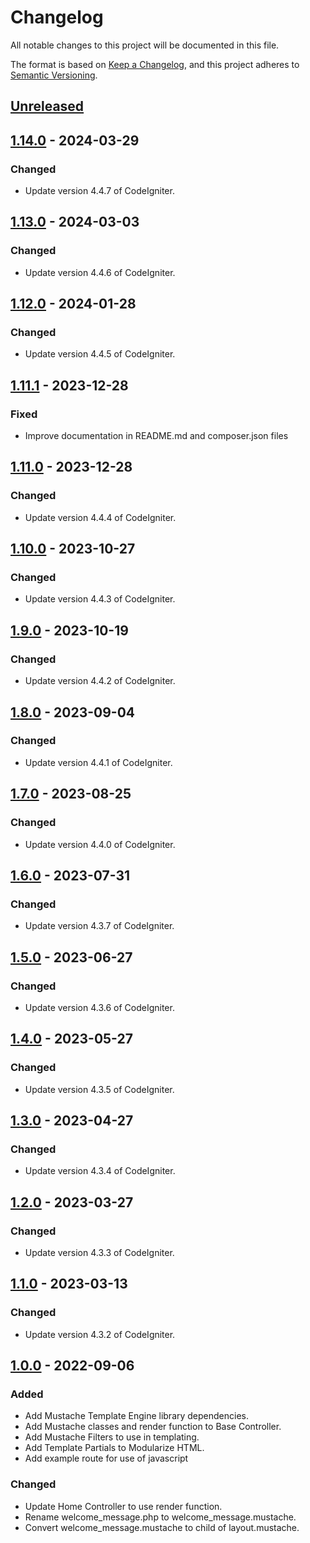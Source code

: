 # Changelog

All notable changes to this project will be documented in this file.

The format is based on [Keep a Changelog](https://keepachangelog.com/en/1.0.0/),
and this project adheres to [Semantic Versioning](https://semver.org/spec/v2.0.0.html).

## [Unreleased]

## [1.14.0] - 2024-03-29

### Changed

- Update version 4.4.7 of CodeIgniter.

## [1.13.0] - 2024-03-03

### Changed

- Update version 4.4.6 of CodeIgniter.

## [1.12.0] - 2024-01-28

### Changed

- Update version 4.4.5 of CodeIgniter.

## [1.11.1] - 2023-12-28

### Fixed

- Improve documentation in README.md and composer.json files

## [1.11.0] - 2023-12-28

### Changed

- Update version 4.4.4 of CodeIgniter.

## [1.10.0] - 2023-10-27

### Changed

- Update version 4.4.3 of CodeIgniter.

## [1.9.0] - 2023-10-19

### Changed

- Update version 4.4.2 of CodeIgniter.

## [1.8.0] - 2023-09-04

### Changed

- Update version 4.4.1 of CodeIgniter.

## [1.7.0] - 2023-08-25

### Changed

- Update version 4.4.0 of CodeIgniter.

## [1.6.0] - 2023-07-31

### Changed

- Update version 4.3.7 of CodeIgniter.

## [1.5.0] - 2023-06-27

### Changed

- Update version 4.3.6 of CodeIgniter.

## [1.4.0] - 2023-05-27

### Changed

- Update version 4.3.5 of CodeIgniter.

## [1.3.0] - 2023-04-27

### Changed

- Update version 4.3.4 of CodeIgniter.

## [1.2.0] - 2023-03-27

### Changed

- Update version 4.3.3 of CodeIgniter.

## [1.1.0] - 2023-03-13

### Changed

- Update version 4.3.2 of CodeIgniter.

## [1.0.0] - 2022-09-06

### Added

- Add Mustache Template Engine library dependencies.
- Add Mustache classes and render function to Base Controller.
- Add Mustache Filters to use in templating.
- Add Template Partials to Modularize HTML.
- Add example route for use of javascript

### Changed

- Update Home Controller to use render function.
- Rename welcome_message.php to welcome_message.mustache.
- Convert welcome_message.mustache to child of layout.mustache.

[unreleased]: https://github.com/ManuelGil/ci4-mustache/compare/v1.14.0...HEAD
[1.14.0]: https://github.com/ManuelGil/ci4-mustache/compare/v1.13.0...v1.14.0
[1.13.0]: https://github.com/ManuelGil/ci4-mustache/compare/v1.12.0...v1.13.0
[1.12.0]: https://github.com/ManuelGil/ci4-mustache/compare/v1.11.1...v1.12.0
[1.11.1]: https://github.com/ManuelGil/ci4-mustache/compare/v1.11.0...v1.11.1
[1.11.0]: https://github.com/ManuelGil/ci4-mustache/compare/v1.10.0...v1.11.0
[1.10.0]: https://github.com/ManuelGil/ci4-mustache/compare/v1.9.0...v1.10.0
[1.9.0]: https://github.com/ManuelGil/ci4-mustache/compare/v1.8.0...v1.9.0
[1.8.0]: https://github.com/ManuelGil/ci4-mustache/compare/v1.7.0...v1.8.0
[1.7.0]: https://github.com/ManuelGil/ci4-mustache/compare/v1.6.0...v1.7.0
[1.6.0]: https://github.com/ManuelGil/ci4-mustache/compare/v1.5.0...v1.6.0
[1.5.0]: https://github.com/ManuelGil/ci4-mustache/compare/v1.4.0...v1.5.0
[1.4.0]: https://github.com/ManuelGil/ci4-mustache/compare/v1.3.0...v1.4.0
[1.3.0]: https://github.com/ManuelGil/ci4-mustache/compare/v1.2.0...v1.3.0
[1.2.0]: https://github.com/ManuelGil/ci4-mustache/compare/v1.1.0...v1.2.0
[1.1.0]: https://github.com/ManuelGil/ci4-mustache/compare/v1.0.0...v1.1.0
[1.0.0]: https://github.com/ManuelGil/ci4-mustache/releases/tag/v1.0.0
